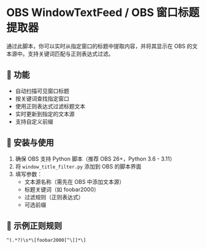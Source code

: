 # OBS WindowTextFeed / OBS 窗口标题提取器 

通过此脚本，你可以实时从指定窗口的标题中提取内容，并将其显示在 OBS 的文本源中。支持关键词匹配与正则表达式过滤。

## 🧩 功能
- 自动扫描可见窗口标题
- 按关键词查找指定窗口
- 使用正则表达式过滤标题文本
- 实时更新到指定的文本源
- 支持自定义前缀

## 🔧 安装与使用

1. 确保 OBS 支持 Python 脚本（推荐 OBS 26+，Python 3.6 - 3.11）
2. 将 `window_title_filter.py` 添加到 OBS 的脚本界面
3. 填写参数：
   - 文本源名称（需先在 OBS 中添加文本源）
   - 标题关键词（如 foobar2000）
   - 过滤规则（正则表达式）
   - 可选前缀

## 🧪 示例正则规则

```regex
^(.*?)\s*\[foobar2000[^\]]*\]
